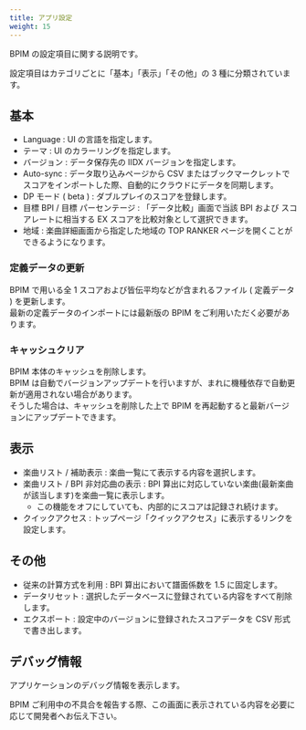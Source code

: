 ```yaml
---
title: アプリ設定
weight: 15
---
```


BPIM の設定項目に関する説明です。

設定項目はカテゴリごとに「基本」「表示」「その他」の 3 種に分類されています。

## 基本

- Language : UI の言語を指定します。
- テーマ : UI のカラーリングを指定します。
- バージョン : データ保存先の IIDX バージョンを指定します。
- Auto-sync : データ取り込みページから CSV またはブックマークレットでスコアをインポートした際、自動的にクラウドにデータを同期します。
- DP モード ( beta ) : ダブルプレイのスコアを登録します。
- 目標 BPI / 目標 パーセンテージ : 「データ比較」画面で当該 BPI および スコアレートに相当する EX スコアを比較対象として選択できます。
- 地域 : 楽曲詳細画面から指定した地域の TOP RANKER ページを開くことができるようになります。

### 定義データの更新

BPIM で用いる全 1 スコアおよび皆伝平均などが含まれるファイル ( 定義データ ) を更新します。  
最新の定義データのインポートには最新版の BPIM をご利用いただく必要があります。

### キャッシュクリア

BPIM 本体のキャッシュを削除します。  
BPIM は自動でバージョンアップデートを行いますが、まれに機種依存で自動更新が適用されない場合があります。  
そうした場合は、キャッシュを削除した上で BPIM を再起動すると最新バージョンにアップデートできます。

## 表示

- 楽曲リスト / 補助表示 : 楽曲一覧にて表示する内容を選択します。
- 楽曲リスト / BPI 非対応曲の表示 : BPI 算出に対応していない楽曲(最新楽曲が該当します)を楽曲一覧に表示します。
  - この機能をオフにしていても、内部的にスコアは記録され続けます。
- クイックアクセス : トップページ「クイックアクセス」に表示するリンクを設定します。

## その他

- 従来の計算方式を利用 : BPI 算出において譜面係数を 1.5 に固定します。
- データリセット : 選択したデータベースに登録されている内容をすべて削除します。
- エクスポート : 設定中のバージョンに登録されたスコアデータを CSV 形式で書き出します。

## デバッグ情報

アプリケーションのデバッグ情報を表示します。

BPIM ご利用中の不具合を報告する際、この画面に表示されている内容を必要に応じて開発者へお伝え下さい。
